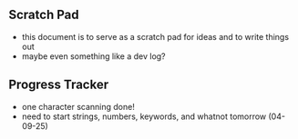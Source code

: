 ## Scratch Pad
* this document is to serve as a scratch pad for ideas and to write things out
* maybe even something like a dev log?

## Progress Tracker
* one character scanning done!
* need to start strings, numbers, keywords, and whatnot tomorrow (04-09-25)